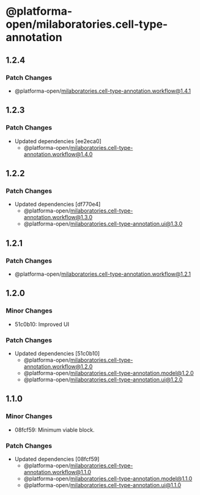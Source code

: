 # @platforma-open/milaboratories.cell-type-annotation

## 1.2.4

### Patch Changes

- @platforma-open/milaboratories.cell-type-annotation.workflow@1.4.1

## 1.2.3

### Patch Changes

- Updated dependencies [ee2eca0]
  - @platforma-open/milaboratories.cell-type-annotation.workflow@1.4.0

## 1.2.2

### Patch Changes

- Updated dependencies [df770e4]
  - @platforma-open/milaboratories.cell-type-annotation.workflow@1.3.0
  - @platforma-open/milaboratories.cell-type-annotation.ui@1.3.0

## 1.2.1

### Patch Changes

- @platforma-open/milaboratories.cell-type-annotation.workflow@1.2.1

## 1.2.0

### Minor Changes

- 51c0b10: Improved UI

### Patch Changes

- Updated dependencies [51c0b10]
  - @platforma-open/milaboratories.cell-type-annotation.workflow@1.2.0
  - @platforma-open/milaboratories.cell-type-annotation.model@1.2.0
  - @platforma-open/milaboratories.cell-type-annotation.ui@1.2.0

## 1.1.0

### Minor Changes

- 08fcf59: Minimum viable block.

### Patch Changes

- Updated dependencies [08fcf59]
  - @platforma-open/milaboratories.cell-type-annotation.workflow@1.1.0
  - @platforma-open/milaboratories.cell-type-annotation.model@1.1.0
  - @platforma-open/milaboratories.cell-type-annotation.ui@1.1.0
